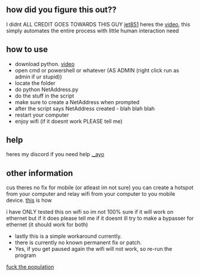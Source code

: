 ## how did you figure this out??
I didnt ALL CREDIT GOES TOWARDS THIS GUY [jet851](https://www.youtube.com/@jet851) heres the [video](https://www.youtube.com/watch?v=sABFw3q69eg),
this simply automates the entire process with little human interaction need

## how to use
- download python. [video](https://www.youtube.com/watch?v=YKSpANU8jPE)
- open cmd or powershell or whatever (AS ADMIN (right click run as admin if ur stupid))
- locate the folder
- do python NetAddress.py
- do the stuff in the script
- make sure to create a NetAddress when prompted
- after the script says NetAddress created - blah blah blah
- restart your computer
- enjoy wifi (if it doesnt work PLEASE tell me)



## help
heres my discord if you need help [._ayo](https://discord.com/users/488368000055902228)

## other information
cus theres no fix for mobile (or atleast im not sure) you can create a hotspot from your computer and relay wifi from your computer to you mobile device. [this](https://support.microsoft.com/en-us/windows/use-your-windows-pc-as-a-mobile-hotspot-c89b0fad-72d5-41e8-f7ea-406ad9036b85#:~:text=your%20data%20plan.-,Select%20Start%20%2C%20then%20select%20Settings%20%3E%20Network%20%26%20Internet%20%3E%20Mobile,Internet%20connection%20with%20other%20devices.) is how

i have ONLY tested this on wifi so im not 100% sure if it will work on ethernet but if it does please tell me if it doesnt ill try to make a bypasser for ethernet (it should work for both)

- lastly this is a simple workaround currently.
- there is currently no known permanent fix or patch. 
- Yes, if you get paused again the wifi will not work, so re-run the program


[fuck the population](https://ftp.org)
